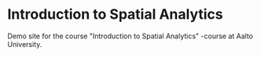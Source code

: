 # Introduction to Spatial Analytics

Demo site for the course "Introduction to Spatial Analytics" -course at Aalto University.
